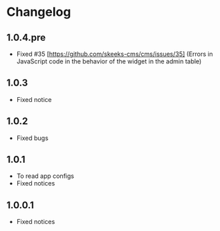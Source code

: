 Changelog
==============

1.0.4.pre
-----------------
 * Fixed #35 [https://github.com/skeeks-cms/cms/issues/35] (Errors in JavaScript code in the behavior of the widget in the admin table)

1.0.3
-----------------
 * Fixed notice

1.0.2
-----------------
 * Fixed bugs

1.0.1
-----------------
 * To read app configs
 * Fixed notices

1.0.0.1
-----------------
 * Fixed notices

